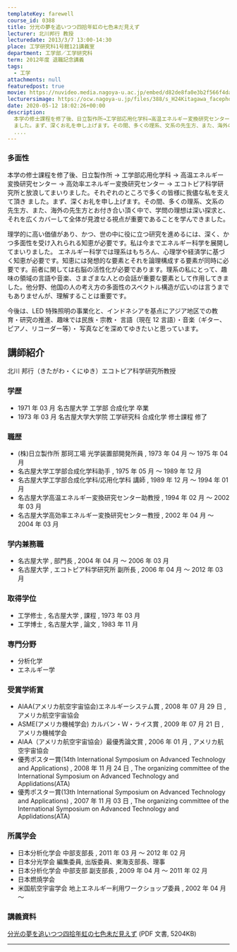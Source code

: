 ```yaml
---
templateKey: farewell
course_id: 0388
title: 分光の夢を追いつつ四拾年虹の七色未だ見えず
lecturer: 北川邦行 教授
lecturedate: 2013/3/7 13:00-14:30
place: 工学研究科1号館121講義室
department: 工学部／工学研究科
term: 2012年度 退職記念講義
tags:
  - 工学
attachments: null
featuredpost: true
movie: https://nuvideo.media.nagoya-u.ac.jp/embed/d82de8fa0e3b2f566f4da6ff60ba2e2a7594c2da
lecturersimage: https://ocw.nagoya-u.jp/files/388/s_H24Kitagawa_facephoto.jpg
date: 2020-05-12 18:02:26+00:00
description:
  本学の修士課程を修了後、日立製作所→工学部応用化学科→高温エネルギー変換研究センター→高効率エネルギー変換研究センター→エコトピア科学研究所と放浪してまいりました。それぞれのところで多くの皆様に我儘な私を支えて頂き
  ました。まず、深くお礼を申し上げます。その間、多くの理系、文系の先生方、また、海外の先生方とお付き合い頂く中で、学問の理想は深い探求と、それを広くカバーして全体が見渡せる視点が重要
  ....
---
```


### 多面性

本学の修士課程を修了後、日立製作所 → 工学部応用化学科 → 高温エネルギー変換研究センター → 高効率エネルギー変換研究センター → エコトピア科学研究所と放浪してまいりました。それぞれのところで多くの皆様に我儘な私を支えて頂き ました。まず、深くお礼を申し上げます。その間、多くの理系、文系の先生方、また、海外の先生方とお付き合い頂く中で、学問の理想は深い探求と、それを広くカバーして全体が見渡せる視点が重要であることを学んできました。

理学的に高い価値があり、かつ、世の中に役に立つ研究を進めるには、深く、かつ多面性を受け入れられる知恵が必要です。私は今までエネルギー科学を展開してまいりました。 エネルギー科学では理系はもちろん、心理学や経済学に基づく知恵が必要です。知恵には発想的な要素とそれを論理構成する要素が同時に必要です。前者に関しては右脳の活性化が必要であります。理系の私にとって、趣味の領域の言語や音楽、さまざまな人との会話が重要な要素として作用してきました。他分野、他国の人の考え方の多面性のスペクトル構造が広いのは言うまでもありませんが、理解することは重要です。

今後は、LED 特殊照明の事業化と、インドネシアを基点にアジア地区での教育・研究の推進、趣味では民族・宗教・ 言語（現在 12 言語）・音楽（ギター、ピアノ、リコーダー等）・ 写真などを深めてゆきたいと思っています。

## 講師紹介

北川 邦行（きたがわ・くにゆき）エコトピア科学研究所教授

### 学歴

- 1971 年 03 月 名古屋大学 工学部 合成化学 卒業
- 1973 年 03 月 名古屋大学大学院 工学研究科 合成化学 修士課程 修了

### 職歴

- (株)日立製作所 那珂工場 光学装置部開発所員 , 1973 年 04 月 〜 1975 年 04 月
- 名古屋大学工学部合成化学科助手 , 1975 年 05 月 〜 1989 年 12 月
- 名古屋大学工学部合成化学科/応用化学科 講師 , 1989 年 12 月 〜 1994 年 01 月
- 名古屋大学高温エネルギー変換研究センター助教授 , 1994 年 02 月 〜 2002 年 03 月
- 名古屋大学高効率エネルギー変換研究センター教授 , 2002 年 04 月 〜 2004 年 03 月

### 学内兼務職

- 名古屋大学 , 部門長 , 2004 年 04 月 〜 2006 年 03 月
- 名古屋大学 , エコトピア科学研究所 副所長 , 2006 年 04 月 〜 2012 年 03 月

### 取得学位

- 工学修士 , 名古屋大学 , 課程 , 1973 年 03 月
- 工学博士 , 名古屋大学 , 論文 , 1983 年 11 月

### 専門分野

- 分析化学
- エネルギー学

### 受賞学術賞

- AIAA(アメリカ航空宇宙協会)エネルギーシステム賞 , 2008 年 07 月 29 日 , アメリカ航空宇宙協会
- ASME(アメリカ機械学会) カルバン・Ｗ・ライス賞 , 2009 年 07 月 21 日 , アメリカ機械学会
- AIAA（アメリカ航空宇宙協会）最優秀論文賞 , 2006 年 01 月 , アメリカ航空宇宙協会
- 優秀ポスター賞(14th International Symposium on Advanced Technology and Applications) , 2008 年 11 月 24 日 , The organizing committee of the International Symposium on Advanced Technology and Applidations(ATA)
- 優秀ポスター賞(13th International Symposium on Advanced Technology and Applications) , 2007 年 11 月 03 日 , The organizing committee of the International Symposium on Advanced Technology and Applidations(ATA)

### 所属学会

- 日本分析化学会 中部支部長 , 2011 年 03 月 〜 2012 年 02 月
- 日本分光学会 編集委員, 出版委員、東海支部長、理事
- 日本分析化学会 中部支部 副支部長 , 2009 年 04 月 〜 2011 年 02 月
- 日本燃焼学会
- 米国航空宇宙学会 地上エネルギー利用ワークショップ委員 , 2002 年 04 月 〜

### 講義資料

[分光の夢を追いつつ四拾年虹の七色未だ見えず](https://ocw.nagoya-u.jp/files/388/H24kitagawaLL_materials_.pdf) (PDF 文書, 5204KB)

---
